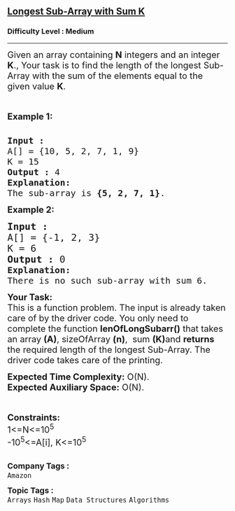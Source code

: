 <h2><a href="https://www.geeksforgeeks.org/problems/longest-sub-array-with-sum-k0809/1?page=1&sprint=0ec03cea5d45f27194a614ac5db94f0c&sortBy=submissions">Longest Sub-Array with Sum K</a></h2><h3>Difficulty Level : Medium</h3><hr><div class="problems_problem_content__Xm_eO"><p><span style="font-size:20px">Given an array containing <strong>N</strong> integers and an integer <strong>K</strong>., Your task is to find the length of the longest Sub-Array with the sum of the elements equal to the given value <strong>K</strong>. </span></p>

<p>&nbsp;</p>

<p><span style="font-size:20px"><strong>Example 1:</strong></span><br>
&nbsp;</p>

<pre><span style="font-size:20px"><strong>Input :
</strong>A[] = {10, 5, 2, 7, 1, 9</span><span style="font-size:20px">}
K = 15
<strong>Output :</strong> 4
<strong>Explanation:
</strong>The sub-array is <strong>{5, 2, 7, 1}</strong>.
</span></pre>

<p><strong><span style="font-size:20px">Example 2:</span></strong></p>

<pre><span style="font-size:22px"><strong>Input :</strong> 
A[] = {-1, 2, 3}
K = 6</span>
<span style="font-size:22px"><strong>Output :</strong> 0
</span><span style="font-size:20px"><strong>Explanation: 
</strong></span><span style="font-size:20px">There is no such sub-array with sum 6.</span>
</pre>

<p><span style="font-size:20px"><strong>Your Task:</strong><br>
This is a function problem. The input is already taken care of by the driver code. You only need to complete the function <strong>lenOfLongSubarr()</strong> that takes an array <strong>(A)</strong>, sizeOfArray <strong>(n)</strong>,&nbsp; sum&nbsp;<strong>(K)</strong>and <strong>returns</strong> the required length of the longest Sub-Array</span><span style="font-size:20px">. The driver code takes care of the printing.</span></p>

<p><span style="font-size:20px"><strong>Expected Time Complexity:</strong>&nbsp;O(N).<br>
<strong>Expected Auxiliary Space:</strong>&nbsp;O(N).</span></p>

<p>&nbsp;</p>

<p><span style="font-size:20px"><strong>Constraints:</strong></span><br>
<span style="font-size:20px">1&lt;=N&lt;=10<sup>5</sup></span><br>
<span style="font-size:20px">-10<sup>5</sup>&lt;=A[i], K&lt;=10<sup>5</sup></span><br>
&nbsp;</p>
</div><p><span style=font-size:18px><strong>Company Tags : </strong><br><code>Amazon</code>&nbsp;<br><p><span style=font-size:18px><strong>Topic Tags : </strong><br><code>Arrays</code>&nbsp;<code>Hash</code>&nbsp;<code>Map</code>&nbsp;<code>Data Structures</code>&nbsp;<code>Algorithms</code>&nbsp;